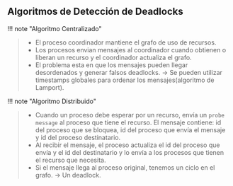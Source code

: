 ## Algoritmos de Detección de Deadlocks


!!! note "Algoritmo Centralizado"
> - El proceso coordinador mantiene el grafo de uso de recursos.
> - Los procesos envian mensajes al coordinador cuando obtienen o liberan un recurso y el coordinador actualiza el grafo.
> - El problema esta en que los mensajes pueden llegar desordenados y generar falsos deadlocks. -> Se pueden utilizar timestamps globales para ordenar los mensajes(algoritmo de Lamport).



!!! note "Algoritmo Distribuido"
> - Cuando un proceso debe esperar por un recurso, envía un `probe message` al proceso que tiene el recurso. El mensaje contiene: id del proceso que se bloquea, id del proceso que envía el mensaje y id del proceso destinatario. 
> - Al recibir el mensaje, el proceso actualiza el id del proceso que envía y el id del destinatario y lo envía a los procesos que tienen el recurso que necesita.
> - Si el mensaje llega al proceso original, tenemos un ciclo en el grafo. -> Un deadlock.

